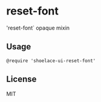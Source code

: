 # reset-font

'reset-font` opaque mixin

## Usage

```stylus
@require 'shoelace-ui-reset-font'
```

## License

MIT
